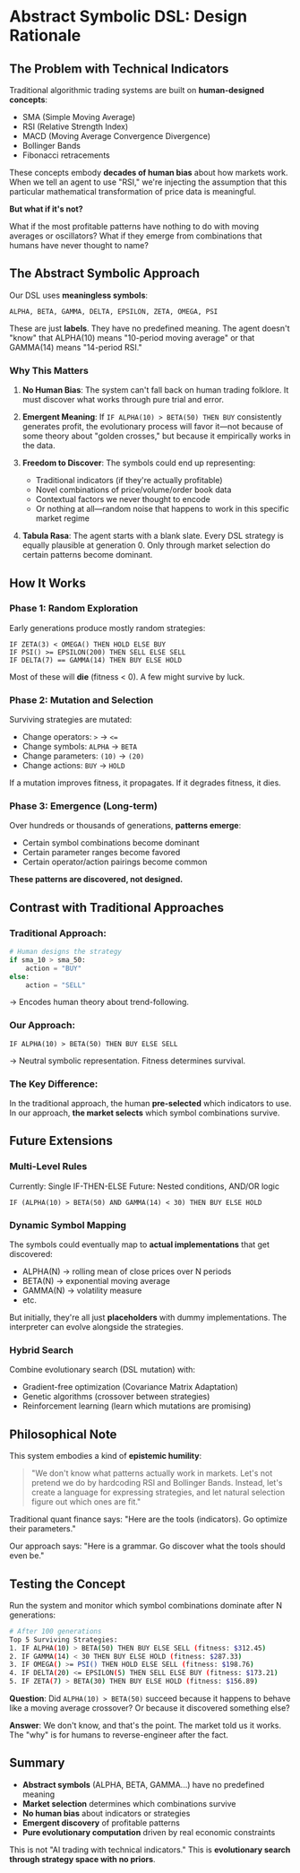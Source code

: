 # Abstract Symbolic DSL: Design Rationale

## The Problem with Technical Indicators

Traditional algorithmic trading systems are built on **human-designed concepts**:
- SMA (Simple Moving Average)
- RSI (Relative Strength Index)
- MACD (Moving Average Convergence Divergence)
- Bollinger Bands
- Fibonacci retracements

These concepts embody **decades of human bias** about how markets work. When we tell an agent to use "RSI," we're injecting the assumption that this particular mathematical transformation of price data is meaningful.

**But what if it's not?**

What if the most profitable patterns have nothing to do with moving averages or oscillators? What if they emerge from combinations that humans have never thought to name?

## The Abstract Symbolic Approach

Our DSL uses **meaningless symbols**:

```
ALPHA, BETA, GAMMA, DELTA, EPSILON, ZETA, OMEGA, PSI
```

These are just **labels**. They have no predefined meaning. The agent doesn't "know" that ALPHA(10) means "10-period moving average" or that GAMMA(14) means "14-period RSI."

### Why This Matters

1. **No Human Bias**: The system can't fall back on human trading folklore. It must discover what works through pure trial and error.

2. **Emergent Meaning**: If `IF ALPHA(10) > BETA(50) THEN BUY` consistently generates profit, the evolutionary process will favor it—not because of some theory about "golden crosses," but because it empirically works in the data.

3. **Freedom to Discover**: The symbols could end up representing:
   - Traditional indicators (if they're actually profitable)
   - Novel combinations of price/volume/order book data
   - Contextual factors we never thought to encode
   - Or nothing at all—random noise that happens to work in this specific market regime

4. **Tabula Rasa**: The agent starts with a blank slate. Every DSL strategy is equally plausible at generation 0. Only through market selection do certain patterns become dominant.

## How It Works

### Phase 1: Random Exploration
Early generations produce mostly random strategies:
```
IF ZETA(3) < OMEGA() THEN HOLD ELSE BUY
IF PSI() >= EPSILON(200) THEN SELL ELSE SELL
IF DELTA(7) == GAMMA(14) THEN BUY ELSE HOLD
```

Most of these will **die** (fitness < 0). A few might survive by luck.

### Phase 2: Mutation and Selection
Surviving strategies are mutated:
- Change operators: `>` → `<=`
- Change symbols: `ALPHA` → `BETA`
- Change parameters: `(10)` → `(20)`
- Change actions: `BUY` → `HOLD`

If a mutation improves fitness, it propagates. If it degrades fitness, it dies.

### Phase 3: Emergence (Long-term)
Over hundreds or thousands of generations, **patterns emerge**:
- Certain symbol combinations become dominant
- Certain parameter ranges become favored
- Certain operator/action pairings become common

**These patterns are discovered, not designed.**

## Contrast with Traditional Approaches

### Traditional Approach:
```python
# Human designs the strategy
if sma_10 > sma_50:
    action = "BUY"
else:
    action = "SELL"
```
→ Encodes human theory about trend-following.

### Our Approach:
```
IF ALPHA(10) > BETA(50) THEN BUY ELSE SELL
```
→ Neutral symbolic representation. Fitness determines survival.

### The Key Difference:
In the traditional approach, the human **pre-selected** which indicators to use. In our approach, **the market selects** which symbol combinations survive.

## Future Extensions

### Multi-Level Rules
Currently: Single IF-THEN-ELSE
Future: Nested conditions, AND/OR logic

```
IF (ALPHA(10) > BETA(50) AND GAMMA(14) < 30) THEN BUY ELSE HOLD
```

### Dynamic Symbol Mapping
The symbols could eventually map to **actual implementations** that get discovered:
- ALPHA(N) → rolling mean of close prices over N periods
- BETA(N) → exponential moving average
- GAMMA(N) → volatility measure
- etc.

But initially, they're all just **placeholders** with dummy implementations. The interpreter can evolve alongside the strategies.

### Hybrid Search
Combine evolutionary search (DSL mutation) with:
- Gradient-free optimization (Covariance Matrix Adaptation)
- Genetic algorithms (crossover between strategies)
- Reinforcement learning (learn which mutations are promising)

## Philosophical Note

This system embodies a kind of **epistemic humility**:

> "We don't know what patterns actually work in markets. Let's not pretend we do by hardcoding RSI and Bollinger Bands. Instead, let's create a language for expressing strategies, and let natural selection figure out which ones are fit."

Traditional quant finance says: "Here are the tools (indicators). Go optimize their parameters."

Our approach says: "Here is a grammar. Go discover what the tools should even be."

## Testing the Concept

Run the system and monitor which symbol combinations dominate after N generations:

```bash
# After 100 generations
Top 5 Surviving Strategies:
1. IF ALPHA(10) > BETA(50) THEN BUY ELSE SELL (fitness: $312.45)
2. IF GAMMA(14) < 30 THEN BUY ELSE HOLD (fitness: $287.33)
3. IF OMEGA() >= PSI() THEN HOLD ELSE SELL (fitness: $198.76)
4. IF DELTA(20) <= EPSILON(5) THEN SELL ELSE BUY (fitness: $173.21)
5. IF ZETA(7) > BETA(30) THEN BUY ELSE HOLD (fitness: $156.89)
```

**Question**: Did `ALPHA(10) > BETA(50)` succeed because it happens to behave like a moving average crossover? Or because it discovered something else?

**Answer**: We don't know, and that's the point. The market told us it works. The "why" is for humans to reverse-engineer after the fact.

## Summary

- **Abstract symbols** (ALPHA, BETA, GAMMA...) have no predefined meaning
- **Market selection** determines which combinations survive
- **No human bias** about indicators or strategies
- **Emergent discovery** of profitable patterns
- **Pure evolutionary computation** driven by real economic constraints

This is not "AI trading with technical indicators." This is **evolutionary search through strategy space with no priors**.
